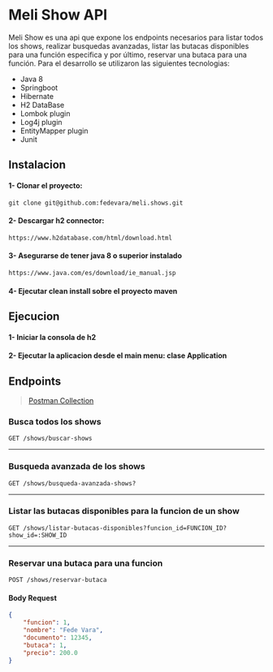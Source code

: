 # Meli Show API

Meli Show es una api que expone los endpoints necesarios para listar todos los shows, realizar busquedas avanzadas, listar las butacas disponibles para una función especifica y por último, reservar una butaca para una función.
Para el desarrollo se utilizaron las siguientes tecnologias:
- Java 8
- Springboot 
- Hibernate
- H2 DataBase
- Lombok plugin
- Log4j plugin
- EntityMapper plugin
- Junit

## Instalacion

#### 1- Clonar el proyecto:
```
git clone git@github.com:fedevara/meli.shows.git
```
#### 2- Descargar h2 connector:
```
https://www.h2database.com/html/download.html
```
#### 3- Asegurarse de tener java 8 o superior instalado
```
https://www.java.com/es/download/ie_manual.jsp
```
#### 4- Ejecutar clean install sobre el proyecto maven

## Ejecucion

#### 1- Iniciar la consola de h2
#### 2- Ejecutar la aplicacion desde el main menu: clase Application

## Endpoints

> [Postman Collection](https://www.getpostman.com/collections/91d74790c779d57935d4)

### Busca todos los shows
``` HTTP
GET /shows/buscar-shows
```

---
### Busqueda avanzada de los shows
``` HTTP
GET /shows/busqueda-avanzada-shows?
```
---
### Listar las butacas disponibles para la funcion de un show
``` HTTP
GET /shows/listar-butacas-disponibles?funcion_id=FUNCION_ID?show_id=:SHOW_ID
```
---
### Reservar una butaca para una funcion
``` HTTP
POST /shows/reservar-butaca
```
#### Body Request
```JSON
{
    "funcion": 1,
    "nombre": "Fede Vara",
    "documento": 12345,
    "butaca": 1,
    "precio": 200.0
}
```

